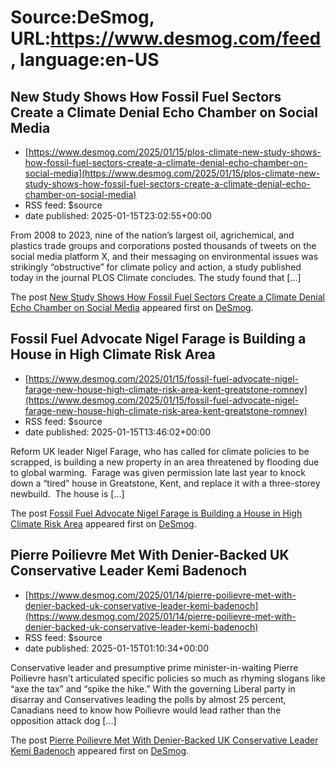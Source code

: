# Source:DeSmog, URL:https://www.desmog.com/feed, language:en-US

## New Study Shows How Fossil Fuel Sectors Create a Climate Denial Echo Chamber on Social Media
 - [https://www.desmog.com/2025/01/15/plos-climate-new-study-shows-how-fossil-fuel-sectors-create-a-climate-denial-echo-chamber-on-social-media](https://www.desmog.com/2025/01/15/plos-climate-new-study-shows-how-fossil-fuel-sectors-create-a-climate-denial-echo-chamber-on-social-media)
 - RSS feed: $source
 - date published: 2025-01-15T23:02:55+00:00

<p>From 2008 to 2023, nine of the nation’s largest oil, agrichemical, and plastics trade groups and corporations posted thousands of tweets on the social media platform X, and their messaging on environmental issues was strikingly “obstructive” for climate policy and action, a study published today in the journal PLOS Climate concludes. The study found that [&#8230;]</p>
<p>The post <a href="https://www.desmog.com/2025/01/15/plos-climate-new-study-shows-how-fossil-fuel-sectors-create-a-climate-denial-echo-chamber-on-social-media/" data-wpel-link="internal">New Study Shows How Fossil Fuel Sectors Create a Climate Denial Echo Chamber on Social Media</a> appeared first on <a href="https://www.desmog.com" data-wpel-link="internal">DeSmog</a>.</p>

## Fossil Fuel Advocate Nigel Farage is Building a House in High Climate Risk Area
 - [https://www.desmog.com/2025/01/15/fossil-fuel-advocate-nigel-farage-new-house-high-climate-risk-area-kent-greatstone-romney](https://www.desmog.com/2025/01/15/fossil-fuel-advocate-nigel-farage-new-house-high-climate-risk-area-kent-greatstone-romney)
 - RSS feed: $source
 - date published: 2025-01-15T13:46:02+00:00

<p>Reform UK leader Nigel Farage, who has called for climate policies to be scrapped, is building a new property in an area threatened by flooding due to global warming.  Farage was given permission late last year to knock down a “tired” house in Greatstone, Kent, and replace it with a three-storey newbuild.&#160; The house is [&#8230;]</p>
<p>The post <a href="https://www.desmog.com/2025/01/15/fossil-fuel-advocate-nigel-farage-new-house-high-climate-risk-area-kent-greatstone-romney/" data-wpel-link="internal">Fossil Fuel Advocate Nigel Farage is Building a House in High Climate Risk Area</a> appeared first on <a href="https://www.desmog.com" data-wpel-link="internal">DeSmog</a>.</p>

## Pierre Poilievre Met With Denier-Backed UK Conservative Leader Kemi Badenoch
 - [https://www.desmog.com/2025/01/14/pierre-poilievre-met-with-denier-backed-uk-conservative-leader-kemi-badenoch](https://www.desmog.com/2025/01/14/pierre-poilievre-met-with-denier-backed-uk-conservative-leader-kemi-badenoch)
 - RSS feed: $source
 - date published: 2025-01-15T01:10:34+00:00

<p>Conservative leader and presumptive prime minister-in-waiting Pierre Poilievre hasn’t articulated specific policies so much as rhyming slogans like “axe the tax” and “spike the hike.” With the governing Liberal party in disarray and Conservatives leading the polls by almost 25 percent, Canadians need to know how Poilievre would lead rather than the opposition attack dog [&#8230;]</p>
<p>The post <a href="https://www.desmog.com/2025/01/14/pierre-poilievre-met-with-denier-backed-uk-conservative-leader-kemi-badenoch/" data-wpel-link="internal">Pierre Poilievre Met With Denier-Backed UK Conservative Leader Kemi Badenoch</a> appeared first on <a href="https://www.desmog.com" data-wpel-link="internal">DeSmog</a>.</p>

